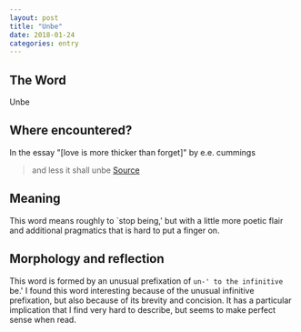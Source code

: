 ```yaml
---
layout: post
title: "Unbe"
date: 2018-01-24
categories: entry
---
```

## The Word
Unbe

## Where encountered?
In the essay "[love is more thicker than forget]" by e.e. cummings

> and less it shall unbe
[Source](https://www.poetryfoundation.org/poetrymagazine/poems/22224/love-is-more-thicker-than-forget)

## Meaning
This word means roughly to `stop being,' but with a little more poetic flair and additional pragmatics that is hard to put a finger on.

## Morphology and reflection
This word is formed by an unusual prefixation of `un-' to the infinitive `be.' I found this word interesting because of the unusual infinitive prefixation, but also because of its brevity and concision. It has a particular implication that I find very hard to describe, but seems to make perfect sense when read.
